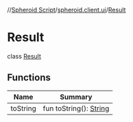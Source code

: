 //[Spheroid Script](../../index.md)/[spheroid.client.ui](../index.md)/[Result](index.md)



# Result  
 class [Result](index.md)   


## Functions  
  
|  Name|  Summary| 
|---|---|
| toString| fun toString(): [String](../../spheroid/-string/index.md)  <br>

